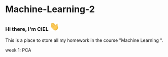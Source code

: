 # Machine-Learning-2

### Hi there, I'm CiEL <img src="https://raw.githubusercontent.com/ABSphreak/ABSphreak/master/gifs/Hi.gif" width="30px">
This is a place to store all my homework in the course "Machine Learning ".

week 1: PCA
